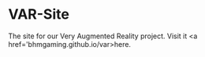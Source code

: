 # VAR-Site
The site for our Very Augmented Reality project. Visit it <a href='bhmgaming.github.io/var>here.

